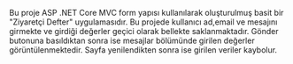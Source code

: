 Bu proje ASP .NET Core MVC form yapısı kullanılarak oluşturulmuş basit bir "Ziyaretçi Defter" uygulamasıdır. Bu projede kullanıcı ad,email ve mesajını girmekte ve girdiği değerler geçici olarak bellekte saklanmaktadır. 
Gönder butonuna basıldıktan sonra ise mesajlar bölümünde girilen değerler görüntülenmektedir. Sayfa yenilendikten sonra ise girilen veriler kaybolur.   
